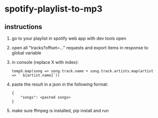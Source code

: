 # spotify-playlist-to-mp3
## instructions

1. go to your playlist in spotify web app with dev tools open
2. open all "tracks?offset=..." requests and export items in response to global variable
3. in console (replace X with index):


	```tempX.map(song => song.track.name + song.track.artists.map(artist => ` ${artist.name}`))```
	
	
4. paste the result in a json in the following format:


	```
	{
		"songs": <pasted songs>
	}
	```
5. make sure ffmpeg is installed, pip install and run

